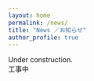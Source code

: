 ```yaml
---
layout: home
permalink: /news/
title: "News ／お知らせ"
author_profile: true
---
```


Under construction.  
工事中
